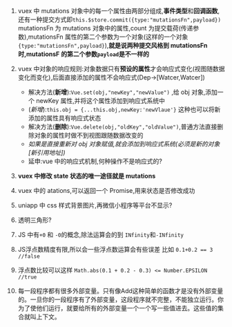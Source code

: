 1. vuex 中 mutations 对象中的每一个属性由两部分组成,**事件类型**和**回调函数**,还有一种提交方式即`this.$store.commit({type:"mutationsFn",payload})` mutationsFn 为 mutations 对象中的属性,count 为提交载荷(传递参数),mutationsFn 属性的第二个参数为一个对象(这样的一个对象`{type:"mutationsFn",payload}`),**就是说两种提交风格到 mutationsFn 时,mutationsF 的第二个参数`payload`是不一样的**
2. vuex 中对象的响应规则:对象数据只有**预设的属性**才会响应式变化(视图随数据变化而变化),后面直接添加的属性不会响应式(Dep->[Watcer,Watcer])

   - 解决方法(**新增**):`Vue.set(obj,"newKey","newValue")` ,给 obj 对象,添加一个 newKey 属性,并将这个属性添加到响应式系统中
   - (_新增_):`this.obj = {...this.obj,newKey:'newVlaue'}` 这种也可以将新添加的属性具有响应式状态
   - 解决方法(**删除**):`Vue.delete(obj,"oldKey","oldValue")`,普通方法直接删除对象的属性时做不到视图跟随数据改变的
   - _如果是直接重新对 obj 对象赋值,就会添加到响应式系统(必须是新的对象[新引用地址])_
   - 延申:vue 中的响应式机制,何种操作不是响应式的?

3. **vuex 中修改 state 状态的唯一途径就是 mutations**
4. vuex 中的 atations,可以返回一个 Promise,用来状态是否修改成功
5. uniapp 中 css 样式背景图片,再微信小程序等平台不显示?
6. 透明三角形?
7. JS 中有`+0` 和 `-0`的概念,除法运算会的到 `INfinity`和`-INfinity`
8. JS浮点数精度有限,所以会一些浮点数运算会有些误差 比如 `0.1+0.2 == 3   //false`
9. 浮点数比较可以这样 `Math.abs(0.1 + 0.2 - 0.3) <= Number.EPSILON   //true`
10. 每一段程序都有很多外部变量。只有像Add这种简单的函数才是没有外部变量的。一旦你的一段程序有了外部变量，这段程序就不完整，不能独立运行。你为了使他们运行，就要给所有的外部变量一个一个写一些值进去。这些值的集合就叫上下文。
